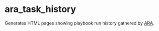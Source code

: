 # ara_task_history

Generates HTML pages showing playbook run history gathered by [ARA](https://ara.readthedocs.io).
